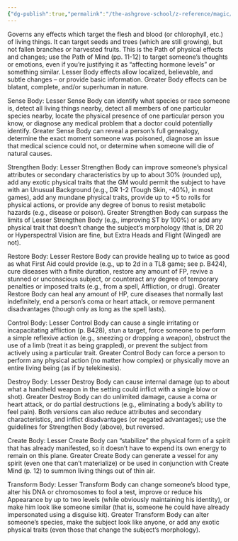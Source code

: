 ```yaml
---
{"dg-publish":true,"permalink":"/the-ashgrove-school/z-reference/magic/path-of-body/"}
---
```


Governs any effects which target the flesh and blood (or chlorophyll, etc.) of living things. It can target seeds and trees (which are still growing), but not fallen branches or harvested fruits. This is the Path of physical effects and changes; use the Path of Mind (pp. 11-12) to target someone’s thoughts or emotions, even if you’re justifying it as “affecting hormone levels” or something similar. Lesser Body effects allow localized, believable, and subtle changes – or provide basic information. Greater Body effects can be blatant, complete, and/or superhuman in nature.

Sense Body: Lesser Sense Body can identify what species or race someone is, detect all living things nearby, detect all members of one particular species nearby, locate the physical presence of one particular person you know, or diagnose any medical problem that a doctor could potentially identify. Greater Sense Body can reveal a person’s full genealogy, determine the exact moment someone was poisoned, diagnose an issue that medical science could not, or determine when someone will die of natural causes.

Strengthen Body: Lesser Strengthen Body can improve someone’s physical attributes or secondary characteristics by up to about 30% (rounded up), add any exotic physical traits that the GM would permit the subject to have with an Unusual Background (e.g., DR 1-2 (Tough Skin, -40%), in most games), add any mundane physical traits, provide up to +5 to rolls for physical actions, or provide any degree  of bonus to resist metabolic hazards (e.g., disease or poison). Greater Strengthen Body can surpass the limits of Lesser Strengthen Body (e.g., improving ST by 100%) or add any physical trait that doesn’t change the subject’s morphology (that is, DR 20 or Hyperspectral Vision are fine, but Extra Heads and Flight (Winged) are not).

Restore Body: Lesser Restore Body can provide healing up to twice as good as what First Aid could provide (e.g., up to 2d in a TL8 game; see p. B424), cure diseases with a finite duration, restore any amount of FP, revive a stunned or unconscious subject, or counteract any degree of temporary penalties or imposed traits (e.g., from a spell, Affliction, or drug). Greater Restore Body can heal any amount of HP, cure diseases that normally last indefinitely, end a person’s coma or heart attack, or remove permanent disadvantages (though only as long as the spell lasts).

Control Body: Lesser Control Body can cause a single irritating or incapacitating affliction (p. B428), stun a target, force someone to perform a simple reflexive action (e.g., sneezing or dropping a weapon), obstruct the use of a limb (treat it as being grappled), or prevent the subject from actively using a particular trait. Greater Control Body can force a person to perform any physical action (no matter how complex) or physically move an entire living being (as if by telekinesis).

Destroy Body: Lesser Destroy Body can cause internal damage (up to about what a handheld weapon in the setting could inflict with a single blow or shot). Greater Destroy Body can do unlimited damage, cause a coma or heart attack, or do partial destructions (e.g., eliminating a body’s ability to feel pain). Both versions can also reduce attributes and secondary characteristics, and inflict disadvantages (or negated advantages); use the guidelines for Strengthen Body (above), but reversed.

Create Body: Lesser Create Body can “stabilize” the physical form of a spirit that has already manifested, so it doesn’t have to expend its own energy to remain on this plane. Greater Create Body can generate a vessel for any spirit (even one that can’t materialize) or be used in conjunction with Create Mind (p. 12) to summon living things out of thin air.

Transform Body: Lesser Transform Body can change someone’s blood type, alter his DNA or chromosomes to fool a test, improve or reduce his Appearance by up to two levels (while obviously maintaining his identity), or make him look like someone similar (that is, someone he could have already impersonated using a disguise kit). Greater Transform Body can alter someone’s species, make the subject look like anyone, or add any exotic physical traits (even those that change the subject’s morphology).
